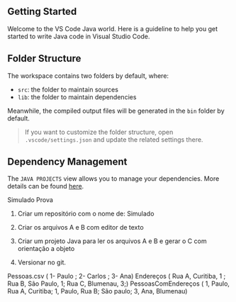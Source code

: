 ## Getting Started

Welcome to the VS Code Java world. Here is a guideline to help you get started to write Java code in Visual Studio Code.

## Folder Structure

The workspace contains two folders by default, where:

- `src`: the folder to maintain sources
- `lib`: the folder to maintain dependencies

Meanwhile, the compiled output files will be generated in the `bin` folder by default.

> If you want to customize the folder structure, open `.vscode/settings.json` and update the related settings there.

## Dependency Management

The `JAVA PROJECTS` view allows you to manage your dependencies. More details can be found [here](https://github.com/microsoft/vscode-java-dependency#manage-dependencies).


Simulado Prova

1. Criar um repositório com o nome de: Simulado

2. Criar os arquivos A e B com editor de texto

3. Criar um projeto Java para ler os arquivos A e B e gerar o C com orientação a objeto

4. Versionar no git. 

Pessoas.csv ( 1- Paulo ; 2- Carlos ; 3- Ana)
Endereços ( Rua A, Curitiba, 1 ; Rua B, São Paulo, 1; Rua C, Blumenau, 3;)
PessoasComEndereços ( 1, Paulo, Rua A, Curitiba; 1, Paulo, Rua B; São paulo; 3, Ana, Blumenau)